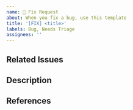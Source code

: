 ```yaml
---
name: 🐞 Fix Request
about: When you fix a bug, use this template
title: '[FIX] <title>'
labels: Bug, Needs Triage
assignees: ''
---
```


## Related Issues
<!-- use Sementic prefix to close or fix or resolve
order: close > fix > resolve, ascending order of issue number
Example: close #1, fix #2, resolve #3
-->

## Description
<!-- A concise description of what you fixed. -->

## References
<!-- Links? References? Anything that will give us more context about the fix that you made! -->
